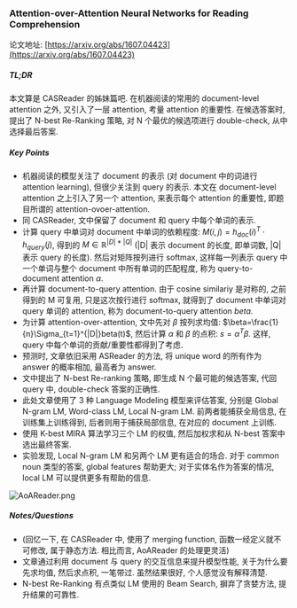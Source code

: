 ### Attention-over-Attention Neural Networks for Reading Comprehension

论文地址: [https://arxiv.org/abs/1607.04423](https://arxiv.org/abs/1607.04423)

##### TL;DR

本文算是 CASReader 的姊妹篇吧. 在机器阅读的常用的 document-level attention 之外, 又引入了一层 attention, 考量 attention 的重要性. 在候选答案时, 提出了 N-best Re-Ranking 策略, 对 N 个最优的候选项进行 double-check, 从中选择最后答案.

##### Key Points

* 机器阅读的模型关注了 document 的表示 (对 document 中的词进行 attention learning), 但很少关注到 query 的表示. 本文在 document-level attention 之上引入了另一个 attention, 来表示每个 attention 的重要性, 即题目所谓的 attention-ovoer-attention.
* 同 CASReader, 文中保留了 document 和 query 中每个单词的表示.
* 计算 query 中单词对 document 中单词的依赖程度: $M(i, j)=h_{doc}(i)^T\cdot h_{query}(j)$, 得到的 $M\in \mathbb{R}^{|D|*|Q|}$ (|D| 表示 document 的长度, 即单词数, |Q| 表示 query 的长度). 然后对矩阵按列进行 softmax, 这样每一列表示 query 中一个单词与整个 document 中所有单词的匹配程度, 称为 query-to-document attention $\alpha$.
* 再计算 document-to-query attention. 由于 cosine similariy 是对称的, 之前得到的 M 可复用, 只是这次按行进行 softmax, 就得到了 document 中单词对 query 单词的 attention, 称为 document-to-query attention $beta$.
* 为计算 attention-over-attention, 文中先对 $\beta$ 按列求均值: $\beta=\frac{1}{n}\Sigma_{t=1}^{|D|}beta(t)$, 然后计算 $\alpha$ 和 $\beta$ 的点积: $s=\alpha^T \beta$. 这样, query 中每个单词的贡献/重要性都得到了考虑.
* 预测时, 文章依旧采用 ASReader 的方法, 将 unique word 的所有作为 answer 的概率相加, 最高者为 answer.
* 文中提出了 N-best Re-ranking 策略, 即生成 N 个最可能的候选答案, 代回 query 中, double-check 答案的正确性.
* 此处文章使用了 3 种 Language Modeling 模型来评估答案, 分别是 Global N-gram LM, Word-class LM, Local N-gram LM. 前两者能捕获全局信息, 在训练集上训练得到, 后者则用于捕获局部信息, 在对应的 document 上训练.
* 使用 K-best MIRA 算法学习三个 LM 的权值, 然后加权求和从 N-best 答案中选出最终答案.
* 实验发现, Local N-gram LM 和另两个 LM 更有适合的场合. 对于 common noun 类型的答案, global features 帮助更大; 对于实体名作为答案的情况, local LM 可以提供更多有帮助的信息.

![AoAReader.png](../img/AoAReader.png)

##### Notes/Questions

* (回忆一下, 在 CASReader 中, 使用了 merging function, 函数一经定义就不可修改, 属于静态方法. 相比而言, AoAReader 的处理更灵活)
* 文章通过利用 document 与 query 的交互信息来提升模型性能, 关于为什么要先求均值, 然后求点积, 一笔带过. 虽然结果很好, 个人感觉没有解释清楚.
* N-best Re-Ranking 有点类似 LM 使用的 Beam Search, 摒弃了贪婪方法, 提升结果的可靠性.
